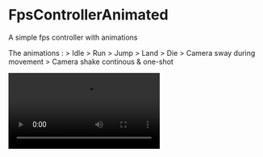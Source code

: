 # FpsControllerAnimated
A simple fps controller with animations

The animations : 
	> Idle
	> Run
	> Jump
	> Land
	> Die
	> Camera sway during movement
	> Camera shake continous & one-shot

<video src="/footage.mp4"></video>

